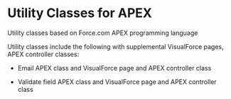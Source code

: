 Utility Classes for APEX
========================

Utility classes based on Force.com APEX programming language 

Utility classes include the following with supplemental VisualForce pages, APEX controller classes:

* Email APEX class and VisualForce page and APEX controller class

* Validate field APEX class and VisualForce page and APEX controller class